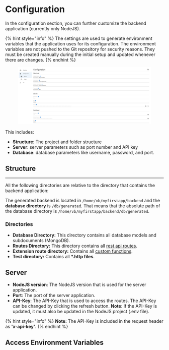 # Configuration

In the configuration section, you can further customize the backend application (currently only NodeJS).&#x20;

{% hint style="info" %}
The settings are used to generate environment variables that the application uses for its configuration. The environment variables are not pushed to the Git repository for security reasons. They must be created manually during the initial setup and updated whenever there are changes.
{% endhint %}

<figure><img src="../../.gitbook/assets/image.png" alt=""><figcaption></figcaption></figure>

This includes:

* **Structure**: The project and folder structure
* **Server**: server parameters such as port number and API key
* **Database**: database parameters like username, password, and port.&#x20;



## Structure

***

All the following directories are relative to the directory that contains the backend application:

The generated backend is located in `/home/vb/myfirstapp/backend` and the **database directory** is `/db/generated`.  That means that the absolute path of the database directory is `/home/vb/myfirstapp/backend/db/generated`.

### Directories

* **Database Directory:** This directory contains all database models and subdocuments (MongoDB).
* **Routes Directory:** This directory contains all [rest api routes](../../model-editor/model/functions/).&#x20;
* **Extension route directory:** Contains all [custom functions](../../model-editor/model/functions/).
* **Test directory:** Contains all **\*.http files**.



## Server

* **NodeJS version**: The NodeJS version that is used for the server application.
* **Port**: The port of the server application.
* **API-Key**: The API-Key that is used to access the routes. The API-Key can be changed by clicking the refresh button. **Note**: If the API-Key is updated, it must also be updated in the NodeJS project (.env file).

{% hint style="info" %}
**Note:** The API-Key is included in the request header as **'x-api-key'**.
{% endhint %}

## Access Environment Variables

